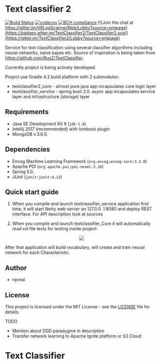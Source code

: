 # Text classifier 2
[![Build Status](https://travis-ci.org/ripreal/textclassifier2.svg?branch=master)](https://travis-ci.org/ripreal/textclassifier2)
[![codecov](https://codecov.io/gh/ripreal/textclassifier2/branch/master/graph/badge.svg)](https://codecov.io/gh/ripreal/textclassifier2)
[![BCH compliance](https://bettercodehub.com/edge/badge/ripreal/textclassifier2?branch=master)](https://bettercodehub.com/)
[![Join the chat at https://gitter.im/V8LogScannerWeb/Lobby?source=orgpage](https://badges.gitter.im/TextClassifier2/TextClassifier2.svg)](https://gitter.im/TextClassifier2/Lobby?source=orgpage) 

Service for text classification using several classifier algorithms including neural networks, naive bayes etc.
Source of inspiration is being taken from https://github.com/RusZ/TextClassifier.

Currently project is being actively developed.

Project use Gradle 4.2 build platform with 2 submodules:
- textclassifier2_core - almost pure java app incapsulates core logic layer
- textclassifier_service - spring boot 2.0. async app incapsulates service layer and infrastructure (storage) layer

## Requirements

- Java SE Development Kit 8 (`jdk-1.8`)
- Intellij 2017 (recommended) with lombock plugin
- MongoDB v.3.6.0.

## Dependencies
- Encog Machine Learning Framework (`org.encog:encog-core:3.3.0`)
- Apache POI (`org.apache.poi:poi-ooxml:3.16`)
- Spring 5.0.
- JUnit (`junit:junit:4.12`)

## Quick start guide

1. When you compile and launch textclassifier_service application first time, it will start Netty web server on 127.0.0
.1:8080 and deploy REST interface. For API description look at sources

2. When you compile and launch textclassifier_Core it will automatically read xsl file texts for testing inside
project:
<p align="center">
  <img src ="https://github.com/ripreal/textclassifier2/raw/master/textclassifier2_core/images/xlsx_example.png"/>
</p>

After that application will build vocabulary, will create and train neural network for each Characteristic.

## Author
- ripreal

## License

This project is licensed under the MIT License - see the [LICENSE](LICENSE) file for details.

TODO
- Mention about DDD paradygme in description
- Transfer network learning to Apache Ignite platform or S3 Cloud
# Text Classifier

